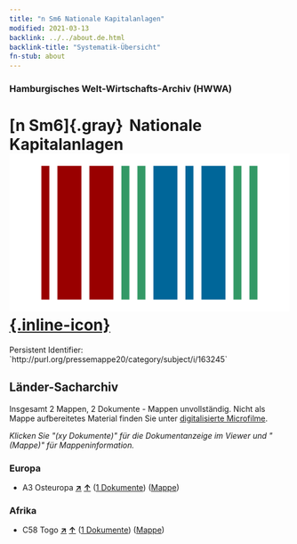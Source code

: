 ```yaml
---
title: "n Sm6 Nationale Kapitalanlagen"
modified: 2021-03-13
backlink: ../../about.de.html
backlink-title: "Systematik-Übersicht"
fn-stub: about
---
```


### Hamburgisches Welt-Wirtschafts-Archiv (HWWA)

# [n Sm6]{.gray}&#8201; Nationale Kapitalanlagen &#160; [![Wikidata](/images/Wikidata-logo.svg "Wikidata"){.inline-icon}](http://www.wikidata.org/entity/Q104700357)

<div class="hint">Persistent Identifier: `http://purl.org/pressemappe20/category/subject/i/163245`</div>







## Länder-Sacharchiv




Insgesamt 2 Mappen, 2 Dokumente - Mappen unvollständig.
Nicht als Mappe aufbereitetes Material finden Sie unter [digitalisierte Microfilme](/film/h1_sh.de.html).

_Klicken Sie "(xy Dokumente)" für die Dokumentanzeige im Viewer und "(Mappe)" für Mappeninformation._




### Europa

- A3 Osteuropa [**&nearr;**](../../../geo/i/140896/about.de.html "Osteuropa (alle Mappen)") [**&uarr;**](../../../geo/about.de.html#A3 "Ländersystematik") (<a href="https://pm20.zbw.eu/iiifview/folder/sh/140896,163245" title="über: Osteuropa : Nationale Kapitalanlagen" target="_blank">1 Dokumente</a>) ([Mappe](../../../../folder/sh/1408xx/140896/1632xx/163245/about.de.html))

### Afrika

- C58 Togo [**&nearr;**](../../../geo/i/141408/about.de.html "Togo (alle Mappen)") [**&uarr;**](../../../geo/about.de.html#C58 "Ländersystematik") (<a href="https://pm20.zbw.eu/iiifview/folder/sh/141408,163245" title="über: Togo : Nationale Kapitalanlagen" target="_blank">1 Dokumente</a>) ([Mappe](../../../../folder/sh/1414xx/141408/1632xx/163245/about.de.html))









